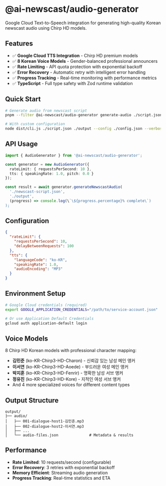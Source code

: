 # @ai-newscast/audio-generator

Google Cloud Text-to-Speech integration for generating high-quality Korean newscast audio using Chirp HD models.

## Features

- ✅ **Google Cloud TTS Integration** - Chirp HD premium models
- ✅ **8 Korean Voice Models** - Gender-balanced professional announcers  
- ✅ **Rate Limiting** - API quota protection with exponential backoff
- ✅ **Error Recovery** - Automatic retry with intelligent error handling
- ✅ **Progress Tracking** - Real-time monitoring with performance metrics
- ✅ **TypeScript** - Full type safety with Zod runtime validation

## Quick Start

```bash
# Generate audio from newscast script
pnpm --filter @ai-newscast/audio-generator generate-audio ./script.json ./output

# With custom configuration
node dist/cli.js ./script.json ./output --config ./config.json --verbose
```

## API Usage

```typescript
import { AudioGenerator } from '@ai-newscast/audio-generator';

const generator = new AudioGenerator({
  rateLimit: { requestsPerSecond: 10 },
  tts: { speakingRate: 1.0, pitch: 0.0 }
});

const result = await generator.generateNewscastAudio(
  './newscast-script.json',
  './output',
  (progress) => console.log(\`\${progress.percentage}% complete\`)
);
```

## Configuration

```json
{
  "rateLimit": {
    "requestsPerSecond": 10,
    "delayBetweenRequests": 100
  },
  "tts": {
    "languageCode": "ko-KR",
    "speakingRate": 1.0,
    "audioEncoding": "MP3"
  }
}
```

## Environment Setup

```bash
# Google Cloud credentials (required)
export GOOGLE_APPLICATION_CREDENTIALS="/path/to/service-account.json"

# Or use Application Default Credentials
gcloud auth application-default login
```

## Voice Models

8 Chirp HD Korean models with professional character mapping:
- **김민준** (ko-KR-Chirp3-HD-Charon) - 신뢰감 있는 남성 메인 앵커
- **이서연** (ko-KR-Chirp3-HD-Aoede) - 부드러운 여성 메인 앵커  
- **박지훈** (ko-KR-Chirp3-HD-Fenrir) - 명확한 남성 서브 앵커
- **정유진** (ko-KR-Chirp3-HD-Kore) - 지적인 여성 서브 앵커
- And 4 more specialized voices for different content types

## Output Structure

```
output/
├── audio/
│   ├── 001-dialogue-host1-김민준.mp3
│   ├── 002-dialogue-host2-이서연.mp3
│   ├── ...
│   └── audio-files.json              # Metadata & results
```

## Performance

- **Rate Limited**: 10 requests/second (configurable)
- **Error Recovery**: 3 retries with exponential backoff
- **Memory Efficient**: Streaming audio generation
- **Progress Tracking**: Real-time statistics and ETA